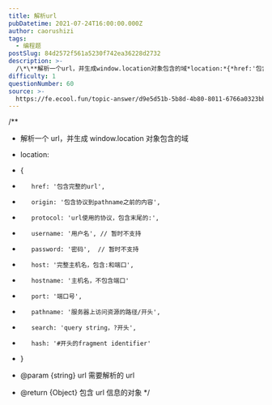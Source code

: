 ```yaml
---
title: 解析url
pubDatetime: 2021-07-24T16:00:00.000Z
author: caorushizi
tags:
  - 编程题
postSlug: 84d2572f561a5230f742ea36228d2732
description: >-
  /\*\**解析一个url，并生成window.location对象包含的域*location:*{*href:'包含完整的url',*origin:'包含协议到pathname之前的内容',*pro
difficulty: 1
questionNumber: 60
source: >-
  https://fe.ecool.fun/topic-answer/d9e5d51b-5b8d-4b80-8011-6766a0323bb3?orderBy=updateTime&order=desc&tagId=26
---
```


/\*\*

- 解析一个 url，并生成 window.location 对象包含的域
- location:
- {
-        href: '包含完整的url',

-        origin: '包含协议到pathname之前的内容',

-        protocol: 'url使用的协议，包含末尾的:',

-        username: '用户名', // 暂时不支持

-        password: '密码',  // 暂时不支持

-        host: '完整主机名，包含:和端口',

-        hostname: '主机名，不包含端口'

-        port: '端口号',

-        pathname: '服务器上访问资源的路径/开头',

-        search: 'query string，?开头',

-        hash: '#开头的fragment identifier'

- }

- @param {string} url 需要解析的 url
- @return {Object} 包含 url 信息的对象 \*/

